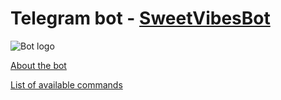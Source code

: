 # Telegram bot - [SweetVibesBot](https://t.me/SweetVibesBot)

![Bot logo](public/applause-logo.avif)

[About the bot](public/description.md)

[List of available commands](public/commands.md)
